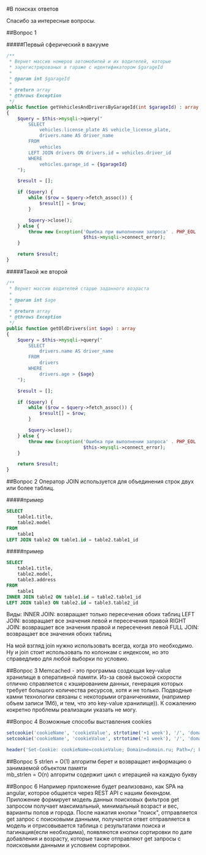 #В поисках ответов

Спасибо за интересные вопросы.

##Вопрос 1


#####Первый сферический в вакууме

```php
/**
 * Вернет массив номеров автомобилей и их водителей, которые
 * зарегистрированых в гараже с идентификатором $garageId
 *
 * @param int $garageId
 *
 * @return array
 * @throws Exception
 */
public function getVehiclesAndDriversByGarageId(int $garageId) : array
{
    $query = $this->mysqli->query("
        SELECT
            vehicles.license_plate AS vehicle_license_plate,
            drivers.name AS driver_name
        FROM
            vehicles
        LEFT JOIN drivers ON drivers.id = vehicles.driver_id
        WHERE
            vehicles.garage_id = {$garageId}
    ");

    $result = [];

    if ($query) {
        while ($row = $query->fetch_assoc()) {
            $result[] = $row;
        }

        $query->close();
    } else {
        throw new Exception('Ошибка при выполнении запроса' . PHP_EOL .
                            $this->mysqli->connect_error);
    }

    return $result;
}
```

#####Такой же второй
```php
/**
 * Вернет массив водителей старше заданного возраста
 *
 * @param int $age
 *
 * @return array
 * @throws Exception
 */
public function getOldDrivers(int $age) : array
{
    $query = $this->mysqli->query("
        SELECT
            drivers.name AS driver_name
        FROM
            drivers
        WHERE
            drivers.age > {$age}
    ");

    $result = [];

    if ($query) {
        while ($row = $query->fetch_assoc()) {
            $result[] = $row;
        }

        $query->close();
    } else {
        throw new Exception('Ошибка при выполнении запроса' . PHP_EOL .
                            $this->mysqli->connect_error);
    }

    return $result;
}
```

##Вопрос 2
Оператор JOIN используется для объединения строк двух или более таблиц.

#####пример
```sql
SELECT
	table1.title,
	table2.model
FROM
	table1
LEFT JOIN table2 ON table1.id = table2.table1_id
```

#####пример
```sql
SELECT
	table1.title,
	table2.model,
	table3.address
FROM
	table1
INNER JOIN table2 ON table1.id = table2.table1_id
LEFT JOIN table3 ON table2.id = table3.table2_id
```

Виды: 
INNER JOIN: возвращает только пересечения обоих таблиц
LEFT JOIN: возвращает все значения левой и пересечения правой
RIGHT JOIN: возвращает все значения правой и пересечения левой
FULL JOIN: возвращает все значения обоих таблиц

На мой взгляд join нужно использовать всегда, когда это необходимо. Ну и join стоит использовать по колонкам с индексом, но это справедливо для любой выборки по условию.

##Вопрос 3
Memcached - это программа создющая key-value хранилище в оперативной памяти. Из-за своей высокой скорости отлично справляется с кэшированием данных, генерация которых требует большого количества ресурсов, хотя и не только. Подводные камни технологии связаны с некоторыми ограничениями, (например объем записи 1Мб), и тем, что это key-value хранилище)). К сожалению кокретно проблемы реализации указать не могу.

##Вопрос 4
Возможные способы выставления cookies
```php
setcookie('cookieName', 'cookieValue', strtotime('+1 week'), '/', 'domain.ru', false, true);
setcookie('cookieName', 'cookieValue', strtotime('+1 week'), '/', 'domain.ru');

header('Set-Cookie: cookieName=cookieValue; Domain=domain.ru; Path=/; Expires=Tue, 28 Feb 2017 00:00:00 GMT; HttpOnly');
```

##Вопрос 5
strlen    = O(1) алгоритм берет и возвращает информацию о занимаемой объектом памяти  
mb_strlen = O(n) алгоритм содержит цикл с итерацией на каждую букву

##Вопрос 6
Например приложение будет реализовано, как SPA на angular, которое общается через REST API с нашим бекендом. Приложение формирует модель данных поисковых фильтров get запросом получает максимальный, минимальный возраст и вес, варианты полов и города. После нажатия кнопки "поиск", отправляется get запрос с поисковыми данными, получается ответ отправляется в модель и отрисовывается таблица с результатами поиска и пагинация(если необходима), появляются кнопки сортировки по дате добавления и возрасту, которые также отправляют get запросы с поисковыми данными и условием сортировки. 

